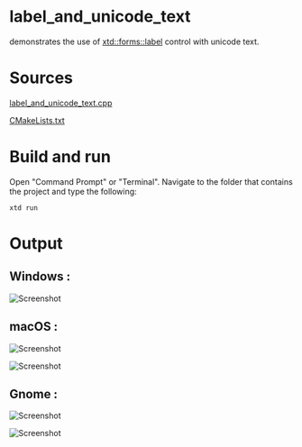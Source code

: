 # label_and_unicode_text

demonstrates the use of [xtd::forms::label](../../../xtd.forms/include/xtd/forms/label.hpp) control with unicode text.

# Sources

[label_and_unicode_text.cpp](label_and_unicode_text.cpp)

[CMakeLists.txt](CMakeLists.txt)

# Build and run

Open "Command Prompt" or "Terminal". Navigate to the folder that contains the project and type the following:

```shell
xtd run
```

# Output

## Windows :

![Screenshot](../../../docs/pictures/examples/label_and_unicode_text_w.png)

## macOS :

![Screenshot](../../../docs/pictures/examples/label_and_unicode_text_m.png)

![Screenshot](../../../docs/pictures/examples/label_and_unicode_text_md.png)

## Gnome :

![Screenshot](../../../docs/pictures/examples/label_and_unicode_text_g.png)

![Screenshot](../../../docs/pictures/examples/label_and_unicode_text_gd.png)

